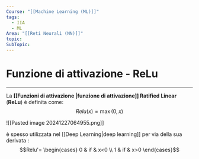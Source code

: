 ```yaml
---
Course: "[[Machine Learning (ML)]]"
tags:
  - IIA
  - ML
Area: "[[Reti Neurali (NN)]]"
topic: 
SubTopic:
---
```

# Funzione di attivazione - ReLu
---
La __[[Funzioni di attivazione |funzione di attivazione]] Ratified Linear__ (__ReLu__) è definita come: 
$$Relu(x) = \max(0,x)$$

![[Pasted image 20241227064955.png]]

è spesso utilizzata nel [[Deep Learning|deep learning]] per via della sua derivata : $$Relu'= \begin{cases}
0  & if  & x<0 \\
1  & if &  x>0
\end{cases}$$ 